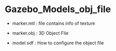 # Gazebo_Models_obj_file

* marker.mtl : file contains info of texture 

* marker.obj  : 3D Object File

* model.sdf   :  How to configure the object file
